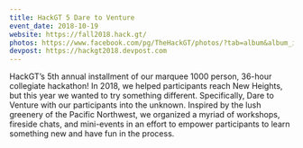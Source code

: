 ```yaml
---
title: HackGT 5 Dare to Venture
event_date: 2018-10-19
website: https://fall2018.hack.gt/
photos: https://www.facebook.com/pg/TheHackGT/photos/?tab=album&album_id=1549297701836737
devpost: https://hackgt2018.devpost.com
---
```


HackGT’s 5th annual installment of our marquee 1000 person, 36-hour collegiate hackathon! In 2018, we helped participants reach New Heights, but this year we wanted to try something different. Specifically, Dare to Venture with our participants into the unknown. Inspired by the lush greenery of the Pacific Northwest, we organized a myriad of workshops, fireside chats, and mini-events in an effort to empower participants to learn something new and have fun in the process.
